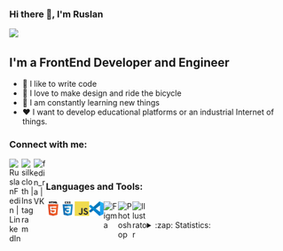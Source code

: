 ### Hi there 👋, I'm Ruslan

![](https://komarev.com/ghpvc/?username=RuslanFedin)

## I'm a FrontEnd Developer and Engineer
- 💪 I like to write code
- 🎉 I love to make design and ride the bicycle
- 🥅 I am constantly learning new things
- ❤️ I want to develop educational platforms or an industrial Internet of things.

### Connect with me:

[<img align="left" alt="RuslanFedin | LinkedIn" width="22px" src="https://cdn.jsdelivr.net/npm/simple-icons@v3/icons/linkedin.svg" />][linkedin]
[<img align="left" alt="silkcloth | Instagram" width="22px" src="https://cdn.jsdelivr.net/npm/simple-icons@v3/icons/instagram.svg" />][instagram]
[<img align="left" alt="fedin_ra | VK" width="22px" src="https://cdn.jsdelivr.net/npm/simple-icons@v3/icons/vk.svg" />][vk]

<br />

### Languages and Tools:

<img align="left" alt="HTML5" width="26px" src="https://raw.githubusercontent.com/github/explore/80688e429a7d4ef2fca1e82350fe8e3517d3494d/topics/html/html.png" />
<img align="left" alt="CSS3" width="26px" src="https://raw.githubusercontent.com/github/explore/80688e429a7d4ef2fca1e82350fe8e3517d3494d/topics/css/css.png" />
<img align="left" alt="JavaScript" width="26px" src="https://raw.githubusercontent.com/github/explore/80688e429a7d4ef2fca1e82350fe8e3517d3494d/topics/javascript/javascript.png" />
<img align="left" alt="Visual Studio Code" width="26px" src="https://raw.githubusercontent.com/github/explore/80688e429a7d4ef2fca1e82350fe8e3517d3494d/topics/visual-studio-code/visual-studio-code.png" />
<img align="left" alt="Figma" width="26px" src="https://cdn-icons-png.flaticon.com/512/5968/5968705.png" />
<img align="left" alt="Photoshop" width="26px" src="https://pngicon.ru/file/uploads/photoshop.png"/>
<img align="left" alt="Illustrator" width="26px" src="https://pngicon.ru/file/uploads/illustrator.png" />

<br />
<br />



<details>
  <summary>:zap: Statistics:</summary>
   <img align="left" alt="codeSTACKr's GitHub Stats" src="https://github-readme-stats.vercel.app/api/top-langs/?username=VladKalachev&langs_count=8&layout=compact" />
   <br />
   <br />
    <img align="left" alt="codeSTACKr's GitHub Stats" src="https://github-readme-stats.vercel.app/api?username=VladKalachev&show_icons=true" />
</details>


[linkedin]: https://www.linkedin.com/in/ruslan-fedin-19aa5a105
[instagram]: https://www.instagram.com/silkcloth
[vk]: https://vk.com/fedin_ra
